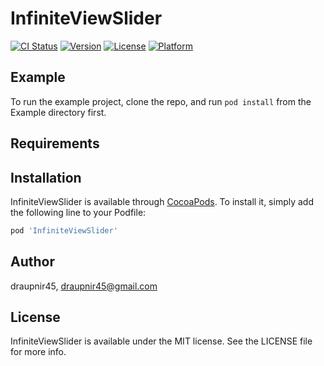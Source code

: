 # InfiniteViewSlider

[![CI Status](http://img.shields.io/travis/draupnir45/InfiniteViewSlider.svg?style=flat)](https://travis-ci.org/draupnir45/InfiniteViewSlider)
[![Version](https://img.shields.io/cocoapods/v/InfiniteViewSlider.svg?style=flat)](http://cocoapods.org/pods/InfiniteViewSlider)
[![License](https://img.shields.io/cocoapods/l/InfiniteViewSlider.svg?style=flat)](http://cocoapods.org/pods/InfiniteViewSlider)
[![Platform](https://img.shields.io/cocoapods/p/InfiniteViewSlider.svg?style=flat)](http://cocoapods.org/pods/InfiniteViewSlider)

## Example

To run the example project, clone the repo, and run `pod install` from the Example directory first.

## Requirements

## Installation

InfiniteViewSlider is available through [CocoaPods](http://cocoapods.org). To install
it, simply add the following line to your Podfile:

```ruby
pod 'InfiniteViewSlider'
```

## Author

draupnir45, draupnir45@gmail.com

## License

InfiniteViewSlider is available under the MIT license. See the LICENSE file for more info.
